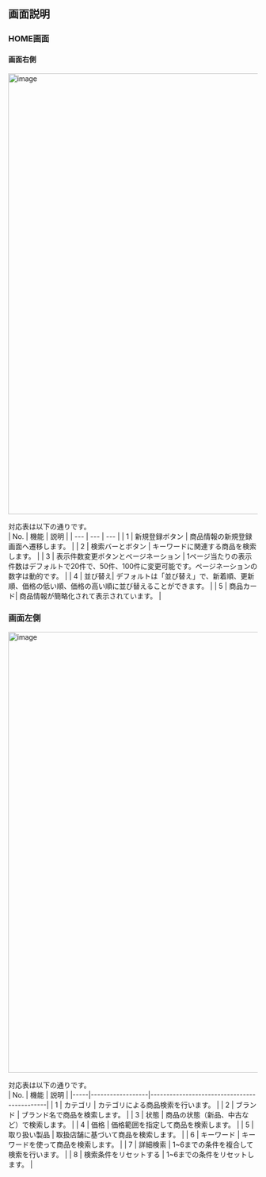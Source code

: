 

## 画面説明

### HOME画面

#### 画面右側
<img width="889" alt="image" src="https://github.com/yuuki-katou/inventory_management_app_front/assets/142807995/155b76d7-3492-4dc4-bbe9-37361adb6abf">

対応表は以下の通りです。<br>
| No. | 機能 | 説明 |
| --- | --- | --- |
| 1 | 新規登録ボタン | 商品情報の新規登録画面へ遷移します。 |
| 2 | 検索バーとボタン | キーワードに関連する商品を検索します。 |
| 3 | 表示件数変更ボタンとページネーション | 1ページ当たりの表示件数はデフォルトで20件で、50件、100件に変更可能です。ページネーションの数字は動的です。 |
| 4 | 並び替え| デフォルトは「並び替え」で、新着順、更新順、価格の低い順、価格の高い順に並び替えることができます。 |
| 5 | 商品カード| 商品情報が簡略化されて表示されています。 |


### 画面左側
<img width="889" alt="image" src="https://github.com/yuuki-katou/inventory_management_app_front/assets/142807995/ec42ba44-8e21-4db3-a3bd-c4699cf6ed88">

対応表は以下の通りです。<br>
| No. | 機能             | 説明                                         |
|-----|------------------|---------------------------------------------|
| 1   | カテゴリ         | カテゴリによる商品検索を行います。          |
| 2   | ブランド         | ブランド名で商品を検索します。              |
| 3   | 状態             | 商品の状態（新品、中古など）で検索します。   |
| 4   | 価格             | 価格範囲を指定して商品を検索します。        |
| 5   | 取り扱い製品     | 取扱店舗に基づいて商品を検索します。        |
| 6   | キーワード       | キーワードを使って商品を検索します。        |
| 7   | 詳細検索         | 1~6までの条件を複合して検索を行います。     |
| 8   | 検索条件をリセットする | 1~6までの条件をリセットします。            |


